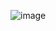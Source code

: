 ![image](https://github.com/MoHazem02/Central-ICU-Station/assets/66066832/c06aa805-86ca-44cb-a8dc-3876e3a3cb51)
